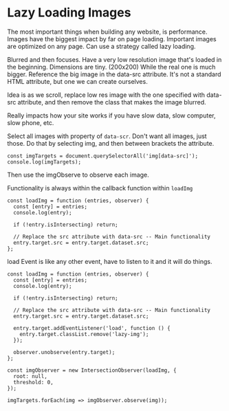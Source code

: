 # Lazy Loading Images

The most important things when building any website, is performance. Images have the biggest impact by far on page loading. Important images are optimized on any page. Can use a strategy called lazy loading.

Blurred and then focuses. Have a very low resolution image that's loaded in the beginning. Dimensions are tiny. (200x200) While the real one is much bigger. Reference the big image in the data-src attribute. It's not a standard HTML attribute, but one we can create ourselves.

Idea is as we scroll, replace low res image with the one specified with data-src attribute, and then remove the class that makes the image blurred.

Really impacts how your site works if you have slow data, slow computer, slow phone, etc.

Select all images with property of `data-scr`. Don't want all images, just those. Do that by selecting img, and then between brackets the attribute.

```
const imgTargets = document.querySelectorAll('img[data-src]');
console.log(imgTargets);
```

Then use the imgObserve to observe each image.

Functionality is always within the callback function within `loadImg`

```
const loadImg = function (entries, observer) {
  const [entry] = entries;
  console.log(entry);

  if (!entry.isIntersecting) return;

  // Replace the src attribute with data-src -- Main functionality
  entry.target.src = entry.target.dataset.src;
};

```

load Event is like any other event, have to listen to it and it will do things.

```
const loadImg = function (entries, observer) {
  const [entry] = entries;
  console.log(entry);

  if (!entry.isIntersecting) return;

  // Replace the src attribute with data-src -- Main functionality
  entry.target.src = entry.target.dataset.src;

  entry.target.addEventListener('load', function () {
    entry.target.classList.remove('lazy-img');
  });

  observer.unobserve(entry.target);
};

const imgObserver = new IntersectionObserver(loadImg, {
  root: null,
  threshold: 0,
});

imgTargets.forEach(img => imgObserver.observe(img));
```
